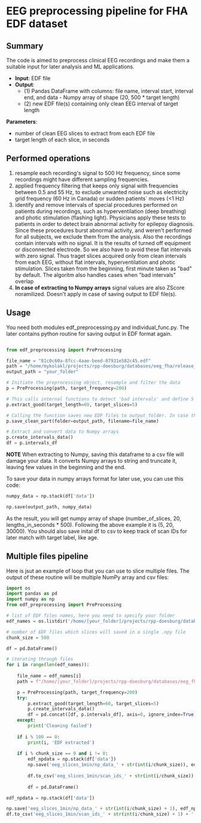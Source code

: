 # EEG preprocessing pipeline for FHA EDF dataset

## Summary

The code is aimed to preprocess clinical EEG recordings and make them a suitable input for later analysis and ML applications. 
- **Input**: EDF file
- **Output**: 
  - (1) Pandas DataFrame with columns: file name, interval start, interval end, and data - Numpy array of shape (20, 500 * target length) 
  - (2) new EDF file(s) containing only clean EEG interval of target length

**Parameters**:
- number of clean EEG slices to extract from each EDF file
- target length of each slice, in seconds

## Performed operations
1) resample each recording's signal to 500 Hz frequency, since some recordings might have different sampling frequencies. 
2) applied frequency filtering that keeps only signal with frequencies between 0.5 and 55 Hz, to exclude unwanted noise such as electricity grid frequency (60 Hz in Canada) or sudden patients` moves (<1 Hz)
3) identify and remove intervals of special procedures performed on patients during recordings, such as hyperventilation (deep breathing) and photic stimulation (flashing light). Physicians apply these tests to patients in order to detect brain abnormal activity for epilepsy diagnosis. Since these procedures burst abnormal activity, and weren't performed for all subjects, we exclude them from the analysis. Also the recordings contain intervals with no signal. It is the results of turned off equipment or disconnected electrode. So we also have to avoid these flat intervals with zero signal. Thus traget slices acquired only from clean intervals from each EEG, without flat intervals, hyperventilation and photic stimulation. Slices taken from the beginning, first minute taken as "bad" by default. The algoritm also handles cases when "bad intervals" overlap
4) **In case of extracting to Numpy arrays** signal values are also ZScore noramilized. Doesn't apply in case of saving output to EDF file(s).


## Usage
You need both modules edf_preprocessing.py and individual_func.py. The later contains python routine for saving output in EDF format again.

```python

from edf_preprocessing import PreProcessing

file_name = "81c0c60a-8fcc-4aae-beed-87931e582c45.edf"
path = "/home/mykolakl/projects/rpp-doesburg/databases/eeg_fha/release_001/edf/Burnaby/" + file_name
output_path = "your_folder"

# Initiate the preprocessing object, resample and filter the data
p = PreProcessing(path, target_frequency=200)

# This calls internal functions to detect 'bad intervals' and define 5 'good' ones 60 seconds each
p.extract_good(target_length=60, target_slices=5)

# Calling the function saves new EDF files to output_folder. In case there are more than 1, it adds suffix "_n" to the file name 
p.save_clean_part(folder=output_path, filename=file_name)

# Extract and convert data to Numpy arrays
p.create_intervals_data()
df = p.intervals_df

```

**NOTE**
When extracting to Numpy, saving this dataframe to a csv file will damage your data. 
It converts Numpy arrays to string and truncate it, leaving few values in the beginning and the end.
    
To save your data in numpy arrays format for later use, you can use this code:
```python
numpy_data = np.stack(df['data'])

np.save(output_path, numpy_data)
```

As the result, you will get numpy array of shape (number_of_slices, 20, lengths_in_seconds * 500). Following the above example it is (5, 20, 30000).
You should also save inital df to csv to keep track of scan IDs for later match with target label, like age.


## Multiple files pipeline

Here is jsut an example of loop that you can use to slice multiple files. The output of these routine will be multiple NumPy array and csv files: 

```python
import os
import pandas as pd
import numpy as np
from edf_preprocessing import PreProcessing

# list of EDF files names, here you need to specify your folder
edf_names = os.listdir('/home/[your_folder]/projects/rpp-doesburg/databases/eeg_fha/release_001/edf/Burnaby')

# number of EDF files which slices will saved in a single .npy file
chunk_size = 500

df = pd.DataFrame()

# iterating through files
for i in range(len(edf_names)):   
    
    file_name = edf_names[i]
    path = f"/home/[your_folder]/projects/rpp-doesburg/databases/eeg_fha/release_001/edf/Burnaby/" + file_name

    p = PreProcessing(path, target_frequency=200)
    try:
        p.extract_good(target_length=60, target_slices=5)
        p.create_intervals_data()
        df = pd.concat([df, p.intervals_df], axis=0, ignore_index=True)
    except:
        print('Cleaning failed')
               
    if i % 100 == 0:
        print(i, 'EDF extracted')
        
    if i % chunk_size == 0 and i != 0:
        edf_npdata = np.stack(df['data'])
        np.save('eeg_slices_1min/np_data_' + str(int(i/chunk_size)), edf_npdata)
        
        df.to_csv('eeg_slices_1min/scan_ids_' + str(int(i/chunk_size)) + '.csv')
        
        df = pd.DataFrame()

edf_npdata = np.stack(df['data'])

np.save('eeg_slices_1min/np_data_' + str(int(i/chunk_size) + 1), edf_npdata)
df.to_csv('eeg_slices_1min/scan_ids_' + str(int(i/chunk_size) + 1) + '.csv')
```

